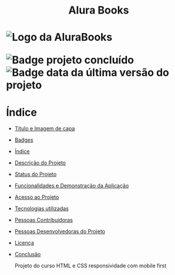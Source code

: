 <h1 align="center"> Alura Books<h1>

![Logo da AluraBooks](https://user-images.githubusercontent.com/123994307/218933373-7eaefac0-beca-4029-a5cd-0666dd9dc554.svg)

![Badge projeto concluído](https://img.shields.io/badge/status-concluded-green)
![Badge data da última versão do projeto](https://img.shields.io/badge/release%20date-february-green)

  # Índice

* [Título e Imagem de capa](#Título-e-Imagem-de-capa)
* [Badges](#badges)
* [Índice](#índice)
* [Descrição do Projeto](#descrição-do-projeto)
* [Status do Projeto](#status-do-Projeto)
* [Funcionalidades e Demonstração da Aplicação](#funcionalidades-e-demonstração-da-aplicação)
* [Acesso ao Projeto](#acesso-ao-projeto)
* [Tecnologias utilizadas](#tecnologias-utilizadas)
* [Pessoas Contribuidoras](#pessoas-contribuidoras)
* [Pessoas Desenvolvedoras do Projeto](#pessoas-desenvolvedoras)
* [Licença](#licença)
* [Conclusão](#conclusão)
  
  Projeto do curso HTML e CSS responsividade com mobile first
